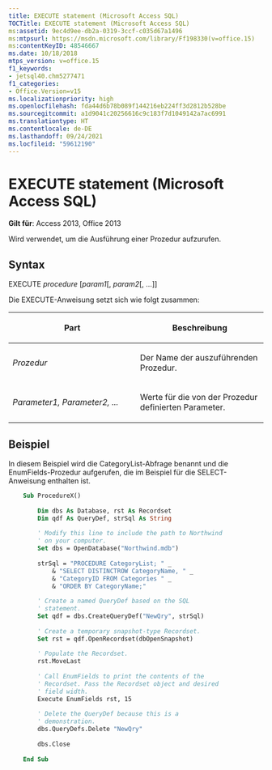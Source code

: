 ```yaml
---
title: EXECUTE statement (Microsoft Access SQL)
TOCTitle: EXECUTE statement (Microsoft Access SQL)
ms:assetid: 9ec4d9ee-db2a-0319-3ccf-c035d67a1496
ms:mtpsurl: https://msdn.microsoft.com/library/Ff198330(v=office.15)
ms:contentKeyID: 48546667
ms.date: 10/18/2018
mtps_version: v=office.15
f1_keywords:
- jetsql40.chm5277471
f1_categories:
- Office.Version=v15
ms.localizationpriority: high
ms.openlocfilehash: fda44d6b78b089f144216eb224ff3d2812b528be
ms.sourcegitcommit: a1d9041c20256616c9c183f7d1049142a7ac6991
ms.translationtype: HT
ms.contentlocale: de-DE
ms.lasthandoff: 09/24/2021
ms.locfileid: "59612190"
---
```

# <a name="execute-statement-microsoft-access-sql"></a>EXECUTE statement (Microsoft Access SQL)

**Gilt für**: Access 2013, Office 2013

Wird verwendet, um die Ausführung einer Prozedur aufzurufen.

## <a name="syntax"></a>Syntax

EXECUTE *procedure* \[*param1*\[, *param2*\[, …\]\]

Die EXECUTE-Anweisung setzt sich wie folgt zusammen:

<table>
<colgroup>
<col style="width: 50%" />
<col style="width: 50%" />
</colgroup>
<thead>
<tr class="header">
<th><p>Part</p></th>
<th><p>Beschreibung</p></th>
</tr>
</thead>
<tbody>
<tr class="odd">
<td><p><em>Prozedur</em></p></td>
<td><p>Der Name der auszuführenden Prozedur.</p></td>
</tr>
<tr class="even">
<td><p><em>Parameter1, Parameter2, ...</em></p></td>
<td><p>Werte für die von der Prozedur definierten Parameter.</p></td>
</tr>
</tbody>
</table>


## <a name="example"></a>Beispiel

In diesem Beispiel wird die CategoryList-Abfrage benannt und die EnumFields-Prozedur aufgerufen, die im Beispiel für die SELECT-Anweisung enthalten ist.

```vb
    Sub ProcedureX() 
     
        Dim dbs As Database, rst As Recordset 
        Dim qdf As QueryDef, strSql As String 
         
        ' Modify this line to include the path to Northwind 
        ' on your computer. 
        Set dbs = OpenDatabase("Northwind.mdb") 
         
        strSql = "PROCEDURE CategoryList; " _ 
            & "SELECT DISTINCTROW CategoryName, " _ 
            & "CategoryID FROM Categories " _ 
            & "ORDER BY CategoryName;" 
         
        ' Create a named QueryDef based on the SQL 
        ' statement. 
        Set qdf = dbs.CreateQueryDef("NewQry", strSql) 
     
        ' Create a temporary snapshot-type Recordset. 
        Set rst = qdf.OpenRecordset(dbOpenSnapshot) 
     
        ' Populate the Recordset. 
        rst.MoveLast 
                 
        ' Call EnumFields to print the contents of the  
        ' Recordset. Pass the Recordset object and desired 
        ' field width. 
        Execute EnumFields rst, 15 
         
        ' Delete the QueryDef because this is a 
        ' demonstration. 
        dbs.QueryDefs.Delete "NewQry" 
         
        dbs.Close 
     
    End Sub
```
